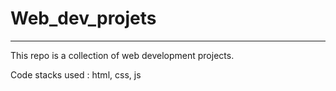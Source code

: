 # Web_dev_projets
-----------------------------------------------------------------------------------------------------------------------
This repo is a collection of web development projects.

Code stacks used : html, css, js
